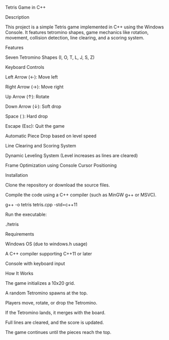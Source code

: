 Tetris Game in C++

Description

This project is a simple Tetris game implemented in C++ using the Windows Console. It features tetromino shapes, game mechanics like rotation, movement, collision detection, line clearing, and a scoring system.

Features

Seven Tetromino Shapes (I, O, T, L, J, S, Z)

Keyboard Controls

Left Arrow (←): Move left

Right Arrow (→): Move right

Up Arrow (↑): Rotate

Down Arrow (↓): Soft drop

Space ( ): Hard drop

Escape (Esc): Quit the game

Automatic Piece Drop based on level speed

Line Clearing and Scoring System

Dynamic Leveling System (Level increases as lines are cleared)

Frame Optimization using Console Cursor Positioning

Installation

Clone the repository or download the source files.

Compile the code using a C++ compiler (such as MinGW g++ or MSVC).

g++ -o tetris tetris.cpp -std=c++11

Run the executable:

./tetris

Requirements

Windows OS (due to windows.h usage)

A C++ compiler supporting C++11 or later

Console with keyboard input

How It Works

The game initializes a 10x20 grid.

A random Tetromino spawns at the top.

Players move, rotate, or drop the Tetromino.

If the Tetromino lands, it merges with the board.

Full lines are cleared, and the score is updated.

The game continues until the pieces reach the top.





